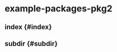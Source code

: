 # example-packages-pkg2

## index {#index}

<!-- Declaration kind 2 is not implemented (name: index) -->

## subdir {#subdir}

<!-- Declaration kind 2 is not implemented (name: subdir) -->

